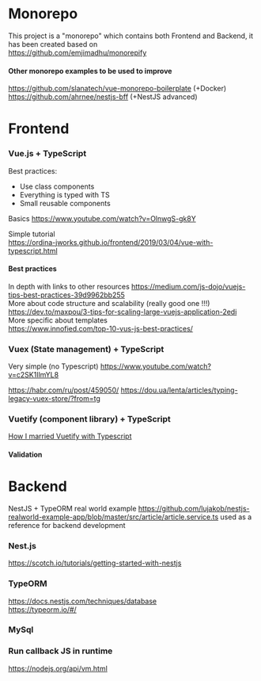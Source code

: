 # Monorepo
This project is a "monorepo" which contains both Frontend and Backend, it has been created based on  
https://github.com/emjimadhu/monorepify

#### Other monorepo examples to be used to improve
https://github.com/slanatech/vue-monorepo-boilerplate (+Docker)  
https://github.com/ahrnee/nestjs-bff (+NestJS advanced)  

# Frontend
### Vue.js + TypeScript
Best practices:  
* Use class components
* Everything is typed with TS
* Small reusable components

Basics
https://www.youtube.com/watch?v=OlnwgS-gk8Y

Simple tutorial  
https://ordina-jworks.github.io/frontend/2019/03/04/vue-with-typescript.html

#### Best practices
In depth with links to other resources
https://medium.com/js-dojo/vuejs-tips-best-practices-39d9962bb255  
More about code structure and scalability (really good one !!!)  
https://dev.to/maxpou/3-tips-for-scaling-large-vuejs-application-2edi  
More specific about templates  
https://www.innofied.com/top-10-vus-js-best-practices/

### Vuex (State management) + TypeScript
Very simple (no Typescript)
https://www.youtube.com/watch?v=c2SK1IlmYL8

https://habr.com/ru/post/459050/
https://dou.ua/lenta/articles/typing-legacy-vuex-store/?from=tg

### Vuetify (component library) + TypeScript
[How I married Vuetify with Typescript](https://medium.com/@attiewilly/how-i-married-vuetify-with-typescript-d6441dedd16)

#### Validation


# Backend
NestJS + TypeORM real world example
https://github.com/lujakob/nestjs-realworld-example-app/blob/master/src/article/article.service.ts
used as a reference for backend development
### Nest.js
https://scotch.io/tutorials/getting-started-with-nestjs
### TypeORM
https://docs.nestjs.com/techniques/database  
https://typeorm.io/#/
### MySql

### Run callback JS in runtime
https://nodejs.org/api/vm.html